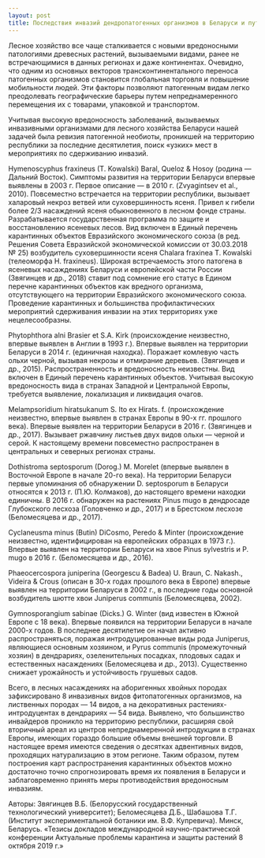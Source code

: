 ```yaml
---
layout: post
title: Последствия инвазий дендропатогенных организмов в Беларуси и пути их ограничения
---
```


Лесное хозяйство все чаще сталкивается с новыми вредоносными патологиями древесных растений, вызываемыми видами, ранее не встречающимися в данных регионах и даже континентах. Очевидно, что одним из основных векторов трансконтинентального переноса патогенных организмов становится глобальная торговля и повышение мобильности людей. Эти факторы позволяют патогенным видам легко преодолевать географические барьеры путем непреднамеренного перемещения их с товарами, упаковкой и транспортом.

Учитывая высокую вредоносность заболеваний, вызываемых инвазивными организмами для лесного хозяйства Беларуси нашей задачей была ревизия патогенной необиоты, проникшей на территорию республики за последние десятилетия, поиск «узких» мест в мероприятиях по сдерживанию инвазий.

Hymenoscyphus fraxineus (T. Kowalski) Baral, Queloz & Hosoy (родина —  Дальний Восток). Симптомы развития на территории Беларуси впервые выявлены в 2003 г. Первое описание — в 2010 г. (Zvyagintsev et al., 2010). Повсеместно встречается на территории республики, вызывает халаровый некроз ветвей или суховершинность ясеня. Привел к гибели более 2/3 насаждений ясеня обыкновенного в лесном фонде страны. Разрабатывается государственная программа по защите и восстановлению ясеневых лесов. Вид включен в Единый перечень карантинных объектов Евразийского экономического союза (в ред. Решения Совета Евразийской экономической комиссии от 30.03.2018 № 25) возбудитель суховершинности ясеня Chalara fraxinea Т. Kowalski (телеоморфа Н. fraxineus). Широкая встречаемость этого патогена в ясеневых насаждениях Беларуси и европейской части России (Звягинцев и др., 2018) ставит под сомнение его статус в Едином перечне карантинных объектов как вредного организма, отсутствующего на территории Евразийского экономического союза. Проведение карантинных и большинства профилактических мероприятий сдерживания инвазии на этих территориях уже нецелесообразны.

Phytophthora alni Brasier et S.A. Kirk (происхождение неизвестно, впервые выявлен в Англии в 1993 г.). Впервые выявлен на территории Беларуси в 2014 г. (единичная находка). Поражает комлевую часть ольхи черной, вызывая некрозы и отмирание деревьев. (Звягинцев и др., 2015). Распространенность и вредоносность неизвестны. Вид включен в Единый перечень карантинных объектов. Учитывая высокую вредоносность вида в странах Западной и Центральной Европы, требуется выявление, локализация и ликвидация очагов.

Melampsoridium hiratsukanum S. Ito ex Hirats. f. (происхождение неизвестно, впервые выявлен в странах Европы в 90-х гг. прошлого века). Впервые выявлен на территории Беларуси в 2016 г. (Звягинцев и др., 2017). Вызывает ржавчину листьев двух видов ольхи — черной и серой. К настоящему времени повсеместно распространен в центральных и северных регионах страны.

Dothistroma septosporum (Dorog.) М. Morelet (впервые выявлен в Восточной Европе в начале 20-го века). На территории Беларуси первые упоминания об обнаружении D. septosporum в Беларуси относятся к 2013 г. (П.Ю. Колмаков), до настоящего времени находки единичны. В 2016 г. обнаружен на растениях Pinus mugo в дендросаде Глубокского лесхоза (Головченко и др., 2017) и в Брестском лесхозе (Беломесяцева и др., 2017).

Cyclaneusma minus (Butin) DiCosmo, Peredo & Minter (происхождение неизвестно, идентифицирован на европейских образцах в 1973 г.). Впервые выявлен на территории Беларуси на хвое Pinus sylvestris и P. mugo в 2016 г. (Беломесяцева и др., 2016).

Phaeocercospora juniperina (Georgescu & Badea) U. Braun, C. Nakash., Videira & Crous (описан в 30-х годах прошлого века в Европе) впервые выявлен на территории Беларуси в 2002 г., в последние годы основной возбудитель шютте хвои Juniperus communis (Беломесяцева, 2002).

Gymnosporangium sabinae (Dicks.) G. Winter (вид известен в Южной Европе с 18 века). Впервые появился на территории Беларуси в начале 2000-х годов. В последнее десятилетие он начал активно распространяться, поражая интродуцированные виды рода Juniperus, являющиеся основным хозяином, и Pyrus communis (промежуточный хозяин) в дендрариях, озеленительных посадках, плодовых садах и естественных насаждениях (Беломесяцева и др., 2013). Существенно снижает урожайность и устойчивость грушевых садов.

Всего, в лесных насаждениях на аборигенных хвойных породах зафиксировано 8 инвазивных видов фитопатогенных организмов, на лиственных породах — 14 видов, а на декоративных растениях-интродуцентах в дендрариях — 54 вида. Выявлено, что большинство инвайдеров проникло на территорию республики, расширяя свой вторичный ареал из центров непреднамеренной интродукции в странах Европы, имеющих гораздо большие объемы внешней торговли. В настоящее время имеются сведения о десятках адвентивных видов, проходящих натурализацию в этом регионе. Таким образом, путем построения карт распространения карантинных объектов можно достаточно точно спрогнозировать время их появления в Беларуси и заблаговременно принять меры противодействия вредоносным инвазиям.

Авторы: Звягинцев В.Б. (Белорусский государственный технологический университет); Беломесяцева Д.Б., Шабашова Т.Г. (Институт экспериментальной ботаники им. В.Ф. Купревича). Минск, Беларусь.
«Тезисы докладов  международной научно-практической конференции Актуальные проблемы  карантина и защиты растений 8 октября 2019 г.»
